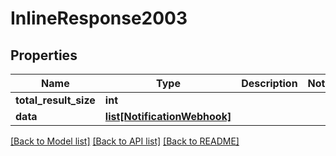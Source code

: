 # InlineResponse2003

## Properties
Name | Type | Description | Notes
------------ | ------------- | ------------- | -------------
**total_result_size** | **int** |  | 
**data** | [**list[NotificationWebhook]**](NotificationWebhook.md) |  | 

[[Back to Model list]](../README.md#documentation-for-models) [[Back to API list]](../README.md#documentation-for-api-endpoints) [[Back to README]](../README.md)



